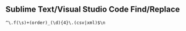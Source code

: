 
## Sublime Text/Visual Studio Code Find/Replace

```regex
^\.f(\s)+(order)_(\d){4}\.(csv|xml)$\n
```
